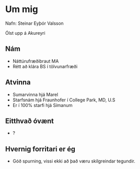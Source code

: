 # Um mig
Nafn: Steinar Eyþór Valsson

Ólst upp á Akureyri

## Nám
* Náttúrufræðibraut MA
* Rétt að klára BS í tölvunarfræði

## Atvinna
* Sumarvinna hjá Marel
* Starfsnám hjá Fraunhofer í College Park, MD, U.S
* Er í 100% starfi hjá Símanum

## Eitthvað óvænt
* ?

## Hvernig forritari er ég
* Góð spurning, vissi ekki að það væru skilgreindar tegundir.
